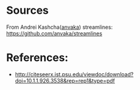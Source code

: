 # Sources
From Andrei Kashcha([anvaka](https://github.com/anvaka)) streamlines: https://github.com/anvaka/streamlines

# References:
- http://citeseerx.ist.psu.edu/viewdoc/download?doi=10.1.1.926.3538&rep=rep1&type=pdf
